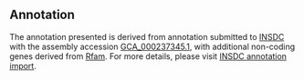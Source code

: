 

Annotation
----------

The annotation presented is derived from annotation submitted to
[INSDC](http://www.insdc.org) with the assembly accession
[GCA\_000237345.1](http://www.ebi.ac.uk/ena/data/view/GCA_000237345.1),
with additional non-coding genes derived from
[Rfam](http://rfam.xfam.org/). For more details, please visit [INSDC
annotation
import](http://ensemblgenomes.org/info/data/insdc_annotation).
